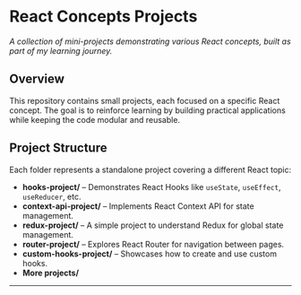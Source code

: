 # React Concepts Projects

_A collection of mini-projects demonstrating various React concepts, built as part of my learning journey._

## Overview

This repository contains small projects, each focused on a specific React concept. The goal is to reinforce learning by building practical applications while keeping the code modular and reusable.

## Project Structure

Each folder represents a standalone project covering a different React topic:

- **hooks-project/** – Demonstrates React Hooks like `useState`, `useEffect`, `useReducer`, etc.
- **context-api-project/** – Implements React Context API for state management.
- **redux-project/** – A simple project to understand Redux for global state management.
- **router-project/** – Explores React Router for navigation between pages.
- **custom-hooks-project/** – Showcases how to create and use custom hooks.
- **More projects/**

---
